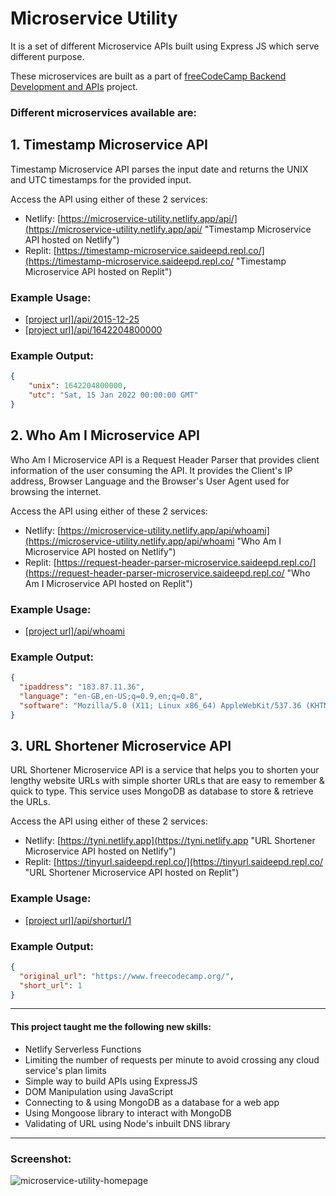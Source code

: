 # Microservice Utility

It is a set of different Microservice APIs built using Express JS which serve different purpose.

These microservices are built as a part of [freeCodeCamp Backend Development and APIs](https://www.freecodecamp.org/learn/back-end-development-and-apis/ "View the freeCodeCamp Backend Development APIs course") project.

### Different microservices available are:

## 1. Timestamp Microservice API

Timestamp Microservice API parses the input date and returns the UNIX and UTC timestamps for the provided input.

Access the API using either of these 2 services:
- Netlify: [https://microservice-utility.netlify.app/api/](https://microservice-utility.netlify.app/api/ "Timestamp Microservice API hosted on Netlify")
- Replit: [https://timestamp-microservice.saideepd.repl.co/](https://timestamp-microservice.saideepd.repl.co/ "Timestamp Microservice API hosted on Replit")

### Example Usage:
- [[project url]/api/2015-12-25](https://microservice-utility.netlify.app/api/2022-01-15)
- [[project url]/api/1642204800000](https://microservice-utility.netlify.app/api/1451001600000)

### Example Output:
```json
{
    "unix": 1642204800000,
    "utc": "Sat, 15 Jan 2022 00:00:00 GMT"
}
```

## 2. Who Am I Microservice API

Who Am I Microservice API is a Request Header Parser that provides client information of the user consuming the API. It provides the Client's IP address, Browser Language and the Browser's User Agent used for browsing the internet.

Access the API using either of these 2 services:
- Netlify: [https://microservice-utility.netlify.app/api/whoami](https://microservice-utility.netlify.app/api/whoami "Who Am I Microservice API hosted on Netlify")
- Replit: [https://request-header-parser-microservice.saideepd.repl.co/](https://request-header-parser-microservice.saideepd.repl.co/ "Who Am I Microservice API hosted on Replit")

### Example Usage:
- [[project url]/api/whoami](https://microservice-utility.netlify.app/api/whoami)

### Example Output:
```json
{
  "ipaddress": "183.87.11.36",
  "language": "en-GB,en-US;q=0.9,en;q=0.8",
  "software": "Mozilla/5.0 (X11; Linux x86_64) AppleWebKit/537.36 (KHTML, like Gecko) Chrome/97.0.4692.71 Safari/537.36"
}
```

## 3. URL Shortener Microservice API

URL Shortener Microservice API is a service that helps you to shorten your lengthy website URLs with simple shorter URLs that are easy to remember & quick to type. This service uses MongoDB as database to store & retrieve the URLs.

Access the API using either of these 2 services:
- Netlify: [https://tyni.netlify.app](https://tyni.netlify.app "URL Shortener Microservice API hosted on Netlify")
- Replit: [https://tinyurl.saideepd.repl.co/](https://tinyurl.saideepd.repl.co/ "URL Shortener Microservice API hosted on Replit")

### Example Usage:
- [[project url]/api/shorturl/1](https://tyni.netlify.app/api/shorturl/1)

### Example Output:
```json
{
  "original_url": "https://www.freecodecamp.org/",
  "short_url": 1
}
```

---
#### This project taught me the following new skills:
- Netlify Serverless Functions
- Limiting the number of requests per minute to avoid crossing any cloud service's plan limits
- Simple way to build APIs using ExpressJS
- DOM Manipulation using JavaScript
- Connecting to & using MongoDB as a database for a web app
- Using Mongoose library to interact with MongoDB
- Validating of URL using Node's inbuilt DNS library

---
### Screenshot:

![microservice-utility-homepage](https://user-images.githubusercontent.com/30663492/150652757-b4311c01-8b60-475e-9e71-34ba60893298.png)
